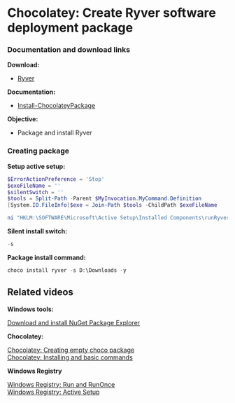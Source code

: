 ﻿# Chocolatey: Create Ryver software deployment package
### Documentation and download links

<b>Download:</b>

* [Ryver](https://ryver.com/downloads/)

<b>Documentation:</b>

* [Install-ChocolateyPackage](https://docs.chocolatey.org/en-us/create/functions/install-chocolateypackage)

<b>Objective: </b>

* Package and install Ryver

### Creating package

<b>Setup active setup:</b>

```powershell
$ErrorActionPreference = 'Stop'
$exeFileName = ''
$silentSwitch = ''
$tools = Split-Path -Parent $MyInvocation.MyCommand.Definition
[System.IO.FileInfo]$exe = Join-Path $tools -ChildPath $exeFileName

ni "HKLM:\SOFTWARE\Microsoft\Active Setup\Installed Components\runRyver" | New-ItemProperty -Name "StubPath" -Value ('REG ADD "HKCU\Software\Microsoft\Windows\CurrentVersion\RunOnce" /v runRyver /t REG_SZ /d "{0} {1}"' -f $exe, $silentSwitch)
```

<b>Silent install switch:</b>

```powershell
-s
```

<b>Package install command:</b>
```powershell
choco install ryver -s D:\Downloads -y
```

## Related videos

<b>Windows tools:</b>

[Download and install NuGet Package Explorer](https://youtu.be/94u9jDCpifM)

<b>Chocolatey:</b>

[Chocolatey: Creating empty choco package](https://youtu.be/grueS3wnRNw) <br />
[Chocolatey: Installing and basic commands](https://youtu.be/vEH7t5eqJq4)

<b>Windows Registry</b>

[Windows Registry: Run and RunOnce](https://youtu.be/zgFzCq5uEPw) <br />
[Windows Registry: Active Setup](https://youtu.be/HrVJ7wdvfmo)